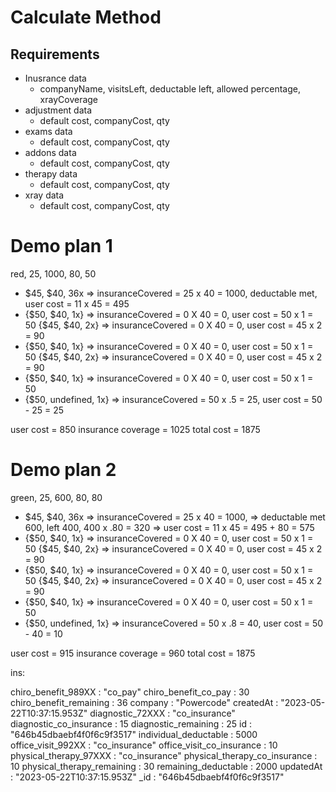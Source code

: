 # Calculate Method

## Requirements
  - Inusrance data
    - companyName, visitsLeft, deductable left, allowed percentage, xrayCoverage
  - adjustment data
    - default cost, companyCost, qty
  - exams data
    - default cost, companyCost, qty
  - addons data
    - default cost, companyCost, qty
  - therapy data
    - default cost, companyCost, qty
  - xray data
    - default cost, companyCost, qty

# Demo plan 1
  red, 25, 1000, 80, 50
  - $45, $40, 36x => insuranceCovered = 25 x 40 = 1000, deductable met, user cost = 11 x 45 = 495
  - {$50, $40, 1x} => insuranceCovered = 0 X 40 = 0, user cost = 50 x 1 = 50
    {$45, $40, 2x} => insuranceCovered = 0 X 40 = 0, user cost = 45 x 2 = 90
  - {$50, $40, 1x} => insuranceCovered = 0 X 40 = 0, user cost = 50 x 1 = 50
    {$45, $40, 2x} => insuranceCovered = 0 X 40 = 0, user cost = 45 x 2 = 90
  - {$50, $40, 1x} => insuranceCovered = 0 X 40 = 0, user cost = 50 x 1 = 50
  - {$50, undefined, 1x} => insuranceCovered = 50 x .5 = 25, user cost = 50 - 25 = 25

  user cost = 850
  insurance coverage = 1025
  total cost = 1875

# Demo plan 2
  green, 25, 600, 80, 80
  - $45, $40, 36x => insuranceCovered = 25 x 40 = 1000,
                  => deductable met 600, left 400, 400 x .80 = 320
                  => user cost = 11 x 45 = 495 + 80 = 575
  - {$50, $40, 1x} => insuranceCovered = 0 X 40 = 0, user cost = 50 x 1 = 50
    {$45, $40, 2x} => insuranceCovered = 0 X 40 = 0, user cost = 45 x 2 = 90
  - {$50, $40, 1x} => insuranceCovered = 0 X 40 = 0, user cost = 50 x 1 = 50
    {$45, $40, 2x} => insuranceCovered = 0 X 40 = 0, user cost = 45 x 2 = 90
  - {$50, $40, 1x} => insuranceCovered = 0 X 40 = 0, user cost = 50 x 1 = 50
  - {$50, undefined, 1x} => insuranceCovered = 50 x .8 = 40, user cost = 50 - 40 = 10

  user cost = 915
  insurance coverage = 960
  total cost = 1875


  ins:

  
  chiro_benefit_989XX
:
"co_pay"
chiro_benefit_co_pay
:
30
chiro_benefit_remaining
:
36
company
:
"Powercode"
createdAt
:
"2023-05-22T10:37:15.953Z"
diagnostic_72XXX
:
"co_insurance"
diagnostic_co_insurance
:
15
diagnostic_remaining
:
25
id
:
"646b45dbaebf4f0f6c9f3517"
individual_deductable
:
5000
office_visit_992XX
:
"co_insurance"
office_visit_co_insurance
:
10
physical_therapy_97XXX
:
"co_insurance"
physical_therapy_co_insurance
:
10
physical_therapy_remaining
:
30
remaining_deductable
:
2000
updatedAt
:
"2023-05-22T10:37:15.953Z"
_id
:
"646b45dbaebf4f0f6c9f3517"

